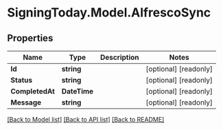
# SigningToday.Model.AlfrescoSync

## Properties

Name | Type | Description | Notes
------------ | ------------- | ------------- | -------------
**Id** | **string** |  | [optional] [readonly] 
**Status** | **string** |  | [optional] [readonly] 
**CompletedAt** | **DateTime** |  | [optional] [readonly] 
**Message** | **string** |  | [optional] [readonly] 

[[Back to Model list]](../README.md#documentation-for-models)
[[Back to API list]](../README.md#documentation-for-api-endpoints)
[[Back to README]](../README.md)


